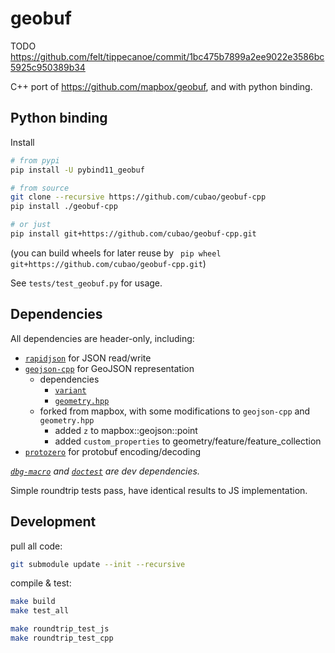 # geobuf


TODO
https://github.com/felt/tippecanoe/commit/1bc475b7899a2ee9022e3586bc5925c950389b34

<!--intro-start-->

C++ port of <https://github.com/mapbox/geobuf>,
and with python binding.

## Python binding

Install

```bash
# from pypi
pip install -U pybind11_geobuf

# from source
git clone --recursive https://github.com/cubao/geobuf-cpp
pip install ./geobuf-cpp

# or just
pip install git+https://github.com/cubao/geobuf-cpp.git
```

(you can build wheels for later reuse by ` pip wheel git+https://github.com/cubao/geobuf-cpp.git`)

See `tests/test_geobuf.py` for usage.

## Dependencies

All dependencies are header-only, including:

-   [`rapidjson`](https://github.com/Tencent/rapidjson) for JSON read/write
-   [`geojson-cpp`](https://github.com/district10/geojson-cpp) for GeoJSON representation
    -   dependencies
        -   [`variant`](https://github.com/mapbox/variant)
        -   [`geometry.hpp`](https://github.com/district10/geometry.hpp)
    -   forked from mapbox, with some modifications to `geojson-cpp` and `geometry.hpp`
        -   added `z` to mapbox::geojson::point
        -   added `custom_properties` to geometry/feature/feature_collection
-   [`protozero`](https://github.com/mapbox/protozero) for protobuf encoding/decoding

*[`dbg-macro`](https://github.com/sharkdp/dbg-macro) and [`doctest`](https://github.com/onqtam/doctest) are dev dependencies.*

Simple roundtrip tests pass, have identical results to JS implementation.

<!--intro-end-->

## Development

pull all code:

```bash
git submodule update --init --recursive
```

compile & test:

```bash
make build
make test_all

make roundtrip_test_js
make roundtrip_test_cpp
```
